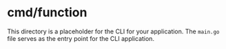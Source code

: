 # cmd/function

This directory is a placeholder for the CLI for your application. The `main.go` file serves as the entry point for the CLI application.

